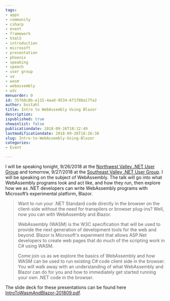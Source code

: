 ```yaml
---
tags:
- apps
- community
- csharp
- event
- framework
- html5
- introduction
- microsoft
- presentation
- phoenix
- speaking
- speech
- user group
- ux
- wasm
- webassembly
- w3c
menuorder: 0
id: 357b8c8b-e115-4aad-9534-6f1f80a17fa2
author: bsstahl
title: Intro to WebAssembly Using Blazor
description: 
ispublished: true
showinlist: false
publicationdate: 2018-09-26T18:12:49
lastmodificationdate: 2018-09-26T18:26:38
slug: Intro-to-WebAssembly-Using-Blazor
categories:
- Event

---
```


I will be speaking tonight, 9/26/2018 at the [Northwest Valley .NET User Group](https://www.meetup.com/NWVDNUG/events/254835128/) and tomorrow, 9/27/2018 at the [Southeast Valley .NET User Group](https://www.meetup.com/sevdnug/events/254838096/). I will be speaking on the subject of WebAssembly. The talk will go into what WebAssembly programs look and act like, and how they run, then explore how we as .NET developers can write WebAssembly programs with Microsoft’s experimental platform, Blazor.


> Want to run your .NET Standard code directly in the browser on the client-side without the need for transpilers or browser plug-ins? Well, now you can with WebAssembly and Blazor.
> 
> WebAssembly (WASM) is the W3C specification that will be used to provide the next generation of development tools for the web and beyond. Blazor is Microsoft's experiment that allows ASP.Net developers to create web pages that do much of the scripting work in C# using WASM.
> 
> Come join us as we explore the basics of WebAssembly and how WASM can be used to run existing C# code client side in the browser. You will walk away with an understanding of what WebAssembly and Blazor can do for you and how to immediately get started running your own .NET code in the browser.


The slide deck for these presentations can be found here [IntroToWasmAndBlazor-201809.pdf](https://1drv.ms/b/s!AMwbHpz53UVdm45C).
 
